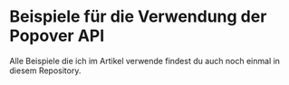 # Beispiele für die Verwendung der Popover API

Alle Beispiele die ich im Artikel verwende findest du auch noch einmal in diesem Repository.
